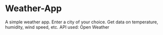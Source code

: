 # Weather-App
A simple weather app.
Enter a city of your choice. Get data on temperature, humidity, wind speed, etc.
API used: Open Weather
